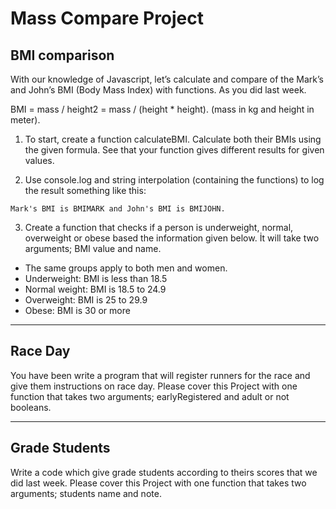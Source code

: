# Mass Compare Project


## BMI comparison

With our knowledge of Javascript, let’s calculate and compare of the Mark’s and John’s BMI (Body Mass Index) with functions. As you did last week.

BMI = mass / height2 = mass / (height * height). (mass in kg and height in meter). 

1. To start, create a function calculateBMI. Calculate both their BMIs using the given formula. See that your function gives different results for given values.

2. Use console.log and string interpolation (containing the functions) to log the result something like this:

```
Mark's BMI is BMIMARK and John's BMI is BMIJOHN.
```

3. Create a function that checks if a person is underweight, normal, overweight or obese based the information given below. İt will take two arguments; BMI value and name.
- The same groups apply to both men and women.
- Underweight: BMI is less than 18.5
- Normal weight: BMI is 18.5 to 24.9
- Overweight: BMI is 25 to 29.9
- Obese: BMI is 30 or more

---

## Race Day

You have been write a program that will register runners for the race and give them instructions on race day. Please cover this Project with one function that takes two arguments; earlyRegistered and adult or not booleans.


---

## Grade Students

Write a code which give grade students according to theirs scores that we did last week. Please cover this Project with one function that takes two arguments; students name and note.

